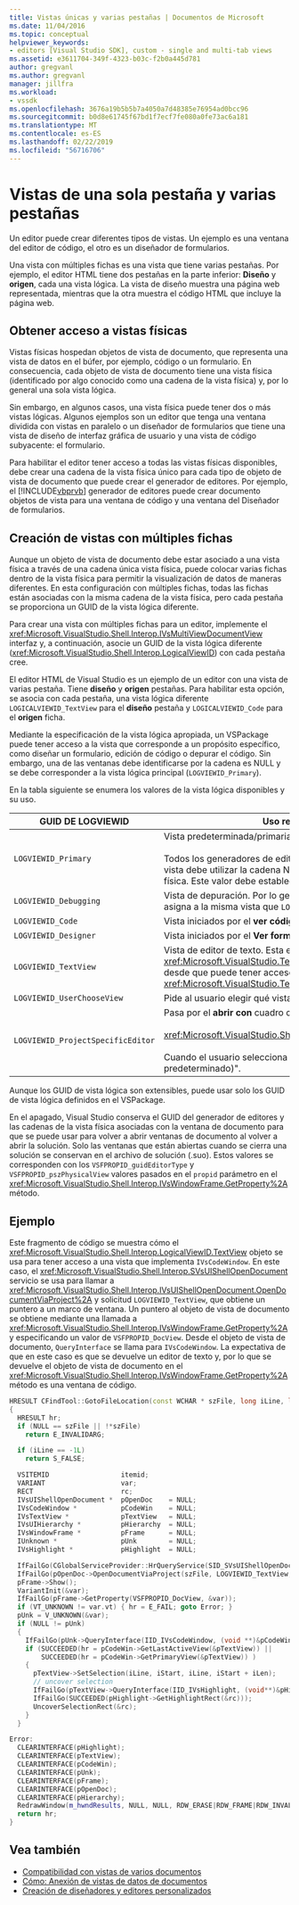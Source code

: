 ```yaml
---
title: Vistas únicas y varias pestañas | Documentos de Microsoft
ms.date: 11/04/2016
ms.topic: conceptual
helpviewer_keywords:
- editors [Visual Studio SDK], custom - single and multi-tab views
ms.assetid: e3611704-349f-4323-b03c-f2b0a445d781
author: gregvanl
ms.author: gregvanl
manager: jillfra
ms.workload:
- vssdk
ms.openlocfilehash: 3676a19b5b5b7a4050a7d48385e76954ad0bcc96
ms.sourcegitcommit: b0d8e61745f67bd1f7ecf7fe080a0fe73ac6a181
ms.translationtype: MT
ms.contentlocale: es-ES
ms.lasthandoff: 02/22/2019
ms.locfileid: "56716706"
---
```

# <a name="single-and-multi-tab-views"></a>Vistas de una sola pestaña y varias pestañas
Un editor puede crear diferentes tipos de vistas. Un ejemplo es una ventana del editor de código, el otro es un diseñador de formularios.

 Una vista con múltiples fichas es una vista que tiene varias pestañas. Por ejemplo, el editor HTML tiene dos pestañas en la parte inferior: **Diseño** y **origen**, cada una vista lógica. La vista de diseño muestra una página web representada, mientras que la otra muestra el código HTML que incluye la página web.

## <a name="accessing-physical-views"></a>Obtener acceso a vistas físicas
 Vistas físicas hospedan objetos de vista de documento, que representa una vista de datos en el búfer, por ejemplo, código o un formulario. En consecuencia, cada objeto de vista de documento tiene una vista física (identificado por algo conocido como una cadena de la vista física) y, por lo general una sola vista lógica.

 Sin embargo, en algunos casos, una vista física puede tener dos o más vistas lógicas. Algunos ejemplos son un editor que tenga una ventana dividida con vistas en paralelo o un diseñador de formularios que tiene una vista de diseño de interfaz gráfica de usuario y una vista de código subyacente: el formulario.

 Para habilitar el editor tener acceso a todas las vistas físicas disponibles, debe crear una cadena de la vista física único para cada tipo de objeto de vista de documento que puede crear el generador de editores. Por ejemplo, el [!INCLUDE[vbprvb](../code-quality/includes/vbprvb_md.md)] generador de editores puede crear documento objetos de vista para una ventana de código y una ventana del Diseñador de formularios.

## <a name="creating-multi-tabbed-views"></a>Creación de vistas con múltiples fichas
 Aunque un objeto de vista de documento debe estar asociado a una vista física a través de una cadena única vista física, puede colocar varias fichas dentro de la vista física para permitir la visualización de datos de maneras diferentes. En esta configuración con múltiples fichas, todas las fichas están asociadas con la misma cadena de la vista física, pero cada pestaña se proporciona un GUID de la vista lógica diferente.

 Para crear una vista con múltiples fichas para un editor, implemente el <xref:Microsoft.VisualStudio.Shell.Interop.IVsMultiViewDocumentView> interfaz y, a continuación, asocie un GUID de la vista lógica diferente (<xref:Microsoft.VisualStudio.Shell.Interop.LogicalViewID>) con cada pestaña cree.

 El editor HTML de Visual Studio es un ejemplo de un editor con una vista de varias pestaña. Tiene **diseño** y **origen** pestañas. Para habilitar esta opción, se asocia con cada pestaña, una vista lógica diferente `LOGICALVIEWID_TextView` para el **diseño** pestaña y `LOGICALVIEWID_Code` para el **origen** ficha.

 Mediante la especificación de la vista lógica apropiada, un VSPackage puede tener acceso a la vista que corresponde a un propósito específico, como diseñar un formulario, edición de código o depurar el código. Sin embargo, una de las ventanas debe identificarse por la cadena es NULL y se debe corresponder a la vista lógica principal (`LOGVIEWID_Primary`).

 En la tabla siguiente se enumera los valores de la vista lógica disponibles y su uso.

|GUID DE LOGVIEWID|Uso recomendado|
|--------------------|---------------------|
|`LOGVIEWID_Primary`|Vista predeterminada/primaria del generador del editor.<br /><br /> Todos los generadores de editores deben admitir este valor. Esta vista debe utilizar la cadena NULL como su cadena de la vista física. Este valor debe establecerse al menos una vista lógica.|
|`LOGVIEWID_Debugging`|Vista de depuración. Por lo general, `LOGVIEWID_Debugging` se asigna a la misma vista que `LOGVIEWID_Code`.|
|`LOGVIEWID_Code`|Vista iniciados por el **ver código** comando.|
|`LOGVIEWID_Designer`|Vista iniciados por el **Ver formulario** comando.|
|`LOGVIEWID_TextView`|Vista de editor de texto. Esta es la vista que devuelve <xref:Microsoft.VisualStudio.TextManager.Interop.IVsCodeWindow>, desde que puede tener acceso a <xref:Microsoft.VisualStudio.TextManager.Interop.IVsTextView>.|
|`LOGVIEWID_UserChooseView`|Pide al usuario elegir qué vista se debe para usar.|
|`LOGVIEWID_ProjectSpecificEditor`|Pasa por el **abrir con** cuadro de diálogo<br /><br /> <xref:Microsoft.VisualStudio.Shell.Interop.IVsProject.OpenItem%2A><br /><br /> Cuando el usuario selecciona la entrada "(editor de proyectos predeterminado)".|

 Aunque los GUID de vista lógica son extensibles, puede usar solo los GUID de vista lógica definidos en el VSPackage.

 En el apagado, Visual Studio conserva el GUID del generador de editores y las cadenas de la vista física asociadas con la ventana de documento para que se puede usar para volver a abrir ventanas de documento al volver a abrir la solución. Solo las ventanas que están abiertas cuando se cierra una solución se conservan en el archivo de solución (.suo). Estos valores se corresponden con los `VSFPROPID_guidEditorType` y `VSFPROPID_pszPhysicalView` valores pasados en el `propid` parámetro en el <xref:Microsoft.VisualStudio.Shell.Interop.IVsWindowFrame.GetProperty%2A> método.

## <a name="example"></a>Ejemplo
 Este fragmento de código se muestra cómo el <xref:Microsoft.VisualStudio.Shell.Interop.LogicalViewID.TextView> objeto se usa para tener acceso a una vista que implementa `IVsCodeWindow`. En este caso, el <xref:Microsoft.VisualStudio.Shell.Interop.SVsUIShellOpenDocument> servicio se usa para llamar a <xref:Microsoft.VisualStudio.Shell.Interop.IVsUIShellOpenDocument.OpenDocumentViaProject%2A> y solicitud `LOGVIEWID_TextView`, que obtiene un puntero a un marco de ventana. Un puntero al objeto de vista de documento se obtiene mediante una llamada a <xref:Microsoft.VisualStudio.Shell.Interop.IVsWindowFrame.GetProperty%2A> y especificando un valor de `VSFPROPID_DocView`. Desde el objeto de vista de documento, `QueryInterface` se llama para `IVsCodeWindow`. La expectativa de que en este caso es que se devuelve un editor de texto y, por lo que se devuelve el objeto de vista de documento en el <xref:Microsoft.VisualStudio.Shell.Interop.IVsWindowFrame.GetProperty%2A> método es una ventana de código.

```cpp
HRESULT CFindTool::GotoFileLocation(const WCHAR * szFile, long iLine, long iStart, long iLen)
{
  HRESULT hr;
  if (NULL == szFile || !*szFile)
    return E_INVALIDARG;

  if (iLine == -1L)
    return S_FALSE;

  VSITEMID                  itemid;
  VARIANT                   var;
  RECT                      rc;
  IVsUIShellOpenDocument *  pOpenDoc    = NULL;
  IVsCodeWindow *           pCodeWin    = NULL;
  IVsTextView *             pTextView   = NULL;
  IVsUIHierarchy *          pHierarchy  = NULL;
  IVsWindowFrame *          pFrame      = NULL;
  IUnknown *                pUnk        = NULL;
  IVsHighlight *            pHighlight  = NULL;

  IfFailGo(CGlobalServiceProvider::HrQueryService(SID_SVsUIShellOpenDocument, IID_IVsUIShellOpenDocument, (void **)&pOpenDoc));
  IfFailGo(pOpenDoc->OpenDocumentViaProject(szFile, LOGVIEWID_TextView, NULL, &pHierarchy, &itemid, &pFrame));
  pFrame->Show();
  VariantInit(&var);
  IfFailGo(pFrame->GetProperty(VSFPROPID_DocView, &var));
  if (VT_UNKNOWN != var.vt) { hr = E_FAIL; goto Error; }
  pUnk = V_UNKNOWN(&var);
  if (NULL != pUnk)
  {
    IfFailGo(pUnk->QueryInterface(IID_IVsCodeWindow, (void **)&pCodeWin));
    if (SUCCEEDED(hr = pCodeWin->GetLastActiveView(&pTextView)) ||
        SUCCEEDED(hr = pCodeWin->GetPrimaryView(&pTextView)) )
    {
      pTextView->SetSelection(iLine, iStart, iLine, iStart + iLen);
      // uncover selection
      IfFailGo(pTextView->QueryInterface(IID_IVsHighlight, (void**)&pHighlight));
      IfFailGo(SUCCEEDED(pHighlight->GetHighlightRect(&rc)));
      UncoverSelectionRect(&rc);
    }
  }

Error:
  CLEARINTERFACE(pHighlight);
  CLEARINTERFACE(pTextView);
  CLEARINTERFACE(pCodeWin);
  CLEARINTERFACE(pUnk);
  CLEARINTERFACE(pFrame);
  CLEARINTERFACE(pOpenDoc);
  CLEARINTERFACE(pHierarchy);
  RedrawWindow(m_hwndResults, NULL, NULL, RDW_ERASE|RDW_FRAME|RDW_INVALIDATE|RDW_ALLCHILDREN);
  return hr;
}
```

## <a name="see-also"></a>Vea también
- [Compatibilidad con vistas de varios documentos](../extensibility/supporting-multiple-document-views.md)
- [Cómo: Anexión de vistas de datos de documentos](../extensibility/how-to-attach-views-to-document-data.md)
- [Creación de diseñadores y editores personalizados](../extensibility/creating-custom-editors-and-designers.md)